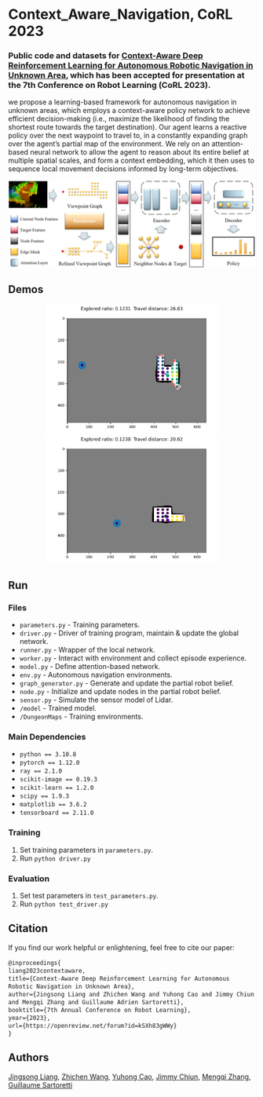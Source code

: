 # Context_Aware_Navigation, CoRL 2023
### Public code and datasets for <a href="https://openreview.net/pdf?id=kSXh83gWWy">Context-Aware Deep Reinforcement Learning for Autonomous Robotic Navigation in Unknown Area</a>, which has been accepted for presentation at the 7th Conference on Robot Learning (CoRL 2023).

we propose a learning-based framework for autonomous navigation in unknown areas, which employs a context-aware policy network to achieve efficient decision-making (i.e., maximize the likelihood of finding the shortest route towards the target destination). Our agent learns a reactive policy over the next waypoint to travel to, in a constantly expanding graph over the agent’s partial map of the environment. We rely on an attention-based neural network to allow the agent to reason about its entire belief at multiple spatial scales, and form a context embedding, which it then uses to sequence local movement decisions informed by long-term objectives.
<center class="half">
    <img src="utils/model.png"/>
</center>

## Demos
<center class="half">
    <img src="utils/demo1.gif" width="350"/><img src="utils/demo2.gif" width="350"/>
</center>

## Run
### Files
* `parameters.py` - Training parameters.
* `driver.py` - Driver of training program, maintain & update the global network.
* `runner.py` - Wrapper of the local network.
* `worker.py` - Interact with environment and collect episode experience.
* `model.py` - Define attention-based network.
* `env.py` - Autonomous navigation environments.
* `graph_generator.py` - Generate and update the partial robot belief.
* `node.py` - Initialize and update nodes in the partial robot belief.
* `sensor.py` - Simulate the sensor model of Lidar.
* `/model` - Trained model.
* `/DungeonMaps` - Training environments.
### Main Dependencies
* `python == 3.10.8`
* `pytorch == 1.12.0`
* `ray == 2.1.0`
* `scikit-image == 0.19.3`
* `scikit-learn == 1.2.0`
* `scipy == 1.9.3`
* `matplotlib == 3.6.2`
* `tensorboard == 2.11.0`
### Training
1. Set training parameters in `parameters.py`.
2. Run `python driver.py`
### Evaluation
1. Set test parameters in `test_parameters.py`.
2. Run `python test_driver.py`

## Citation
If you find our work helpful or enlightening, feel free to cite our paper:
```
@inproceedings{
liang2023contextaware,
title={Context-Aware Deep Reinforcement Learning for Autonomous Robotic Navigation in Unknown Area},
author={Jingsong Liang and Zhichen Wang and Yuhong Cao and Jimmy Chiun and Mengqi Zhang and Guillaume Adrien Sartoretti},
booktitle={7th Annual Conference on Robot Learning},
year={2023},
url={https://openreview.net/forum?id=kSXh83gWWy}
}
```
## Authors
[Jingsong Liang](https://github.com/JingsongLiang),
[Zhichen Wang](), 
[Yuhong Cao](https://github.com/caoyuhong001), 
[Jimmy Chiun](), 
[Mengqi Zhang](), 
[Guillaume Sartoretti](https://github.com/gsartoretti)
